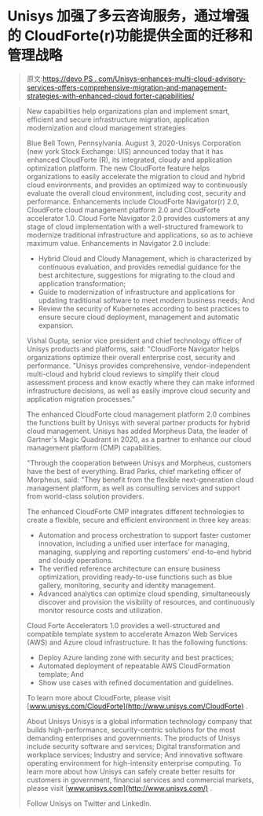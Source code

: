 # Unisys 加强了多云咨询服务，通过增强的 CloudForte(r)功能提供全面的迁移和管理战略

> 原文:[https://devo PS . com/Unisys-enhances-multi-cloud-advisory-services-offers-comprehensive-migration-and-management-strategies-with-enhanced-cloud forter-capabilities/](https://devops.com/unisys-strengthens-multi-cloud-advisory-services-offers-comprehensive-migration-and-management-strategies-with-enhanced-cloudforter-capabilities/)

> New capabilities help organizations plan and implement smart, efficient and secure infrastructure migration, application modernization and cloud management strategies
> 
> Blue Bell Town, Pennsylvania. August 3, 2020-Unisys Corporation (new york Stock Exchange: UIS) announced today that it has enhanced CloudForte (R), its integrated, cloudy and application optimization platform. The new CloudForte feature helps organizations to easily accelerate the migration to cloud and hybrid cloud environments, and provides an optimized way to continuously evaluate the overall cloud environment, including cost, security and performance. Enhancements include CloudForte Navigator(r) 2.0, CloudForte cloud management platform 2.0 and CloudForte accelerator 1.0\.
> Cloud Forte Navigator 2.0 provides customers at any stage of cloud implementation with a well-structured framework to modernize traditional infrastructure and applications, so as to achieve maximum value. Enhancements in Navigator 2.0 include:
> * Hybrid Cloud and Cloudy Management, which is characterized by continuous evaluation, and provides remedial guidance for the best architecture, suggestions for migrating to the cloud and application transformation;
> * Guide to modernization of infrastructure and applications for updating traditional software to meet modern business needs; And
> * Review the security of Kubernetes according to best practices to ensure secure cloud deployment, management and automatic expansion.
> 
> Vishal Gupta, senior vice president and chief technology officer of Unisys products and platforms, said: "CloudForte Navigator helps organizations optimize their overall enterprise cost, security and performance. "Unisys provides comprehensive, vendor-independent multi-cloud and hybrid cloud reviews to simplify their cloud assessment process and know exactly where they can make informed infrastructure decisions, as well as easily improve cloud security and application migration processes."
> 
> The enhanced CloudForte cloud management platform 2.0 combines the functions built by Unisys with several partner products for hybrid cloud management. Unisys has added Morpheus Data, the leader of Gartner's Magic Quadrant in 2020, as a partner to enhance our cloud management platform (CMP) capabilities.
> 
> "Through the cooperation between Unisys and Morpheus, customers have the best of everything. Brad Parks, chief marketing officer of Morpheus, said: "They benefit from the flexible next-generation cloud management platform, as well as consulting services and support from world-class solution providers.
> 
> The enhanced CloudForte CMP integrates different technologies to create a flexible, secure and efficient environment in three key areas:
> * Automation and process orchestration to support faster customer innovation, including a unified user interface for managing, managing, supplying and reporting customers' end-to-end hybrid and cloudy operations.
> * The verified reference architecture can ensure business optimization, providing ready-to-use functions such as blue gallery, monitoring, security and identity management.
> * Advanced analytics can optimize cloud spending, simultaneously discover and provision the visibility of resources, and continuously monitor resource costs and utilization.
> 
> Cloud Forte Accelerators 1.0 provides a well-structured and compatible template system to accelerate Amazon Web Services (AWS) and Azure cloud infrastructure. It has the following functions:
> * Deploy Azure landing zone with security and best practices;
> * Automated deployment of repeatable AWS CloudFormation template; And
> * Show use cases with refined documentation and guidelines.
> 
> To learn more about CloudForte, please visit [www.unisys.com/CloudForte](http://www.unisys.com/CloudForte) .
> 
> About Unisys
> Unisys is a global information technology company that builds high-performance, security-centric solutions for the most demanding enterprises and governments. The products of Unisys include security software and services; Digital transformation and workplace services; Industry and service; And innovative software operating environment for high-intensity enterprise computing. To learn more about how Unisys can safely create better results for customers in government, financial services and commercial markets, please visit [www.unisys.com](http://www.unisys.com/) .
> 
> Follow Unisys on Twitter and LinkedIn.